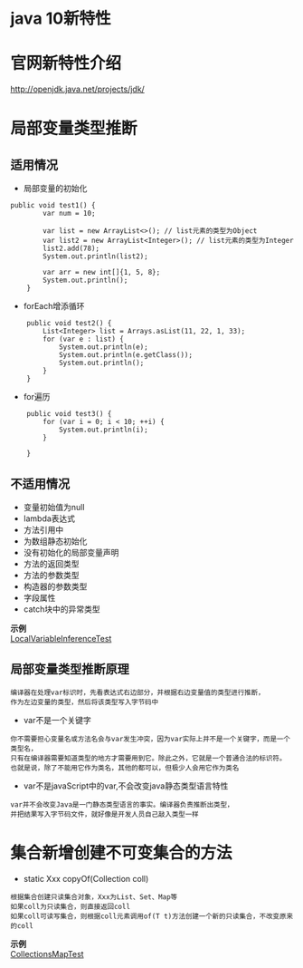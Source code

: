 java 10新特性
==

# 官网新特性介绍
http://openjdk.java.net/projects/jdk/

# 局部变量类型推断
## 适用情况
* 局部变量的初始化
```text
public void test1() {
        var num = 10;

        var list = new ArrayList<>(); // list元素的类型为Object
        var list2 = new ArrayList<Integer>(); // list元素的类型为Integer
        list2.add(78);
        System.out.println(list2);

        var arr = new int[]{1, 5, 8};
        System.out.println();
    }
```

* forEach增添循环
```text
    public void test2() {
        List<Integer> list = Arrays.asList(11, 22, 1, 33);
        for (var e : list) {
            System.out.println(e);
            System.out.println(e.getClass());
            System.out.println();
        }
    }
```

* for遍历
```text
    public void test3() {
        for (var i = 0; i < 10; ++i) {
            System.out.println(i);
        }

    }
```

## 不适用情况
* 变量初始值为null
* lambda表达式
* 方法引用中
* 为数组静态初始化
* 没有初始化的局部变量声明
* 方法的返回类型
* 方法的参数类型
* 构造器的参数类型
* 字段属性
* catch块中的异常类型

**示例**  
[LocalVariableInferenceTest](./src/com/java/www/LocalVariableInferenceTest.java)

## 局部变量类型推断原理
```text
编译器在处理var标识时，先看表达式右边部分，并根据右边变量值的类型进行推断，
作为左边变量的类型，然后将该类型写入字节码中
```
* var不是一个关键字
```text
你不需要担心变量名或方法名会与var发生冲突，因为var实际上并不是一个关键字，而是一个类型名，
只有在编译器需要知道类型的地方才需要用到它。除此之外，它就是一个普通合法的标识符。
也就是说，除了不能用它作为类名，其他的都可以，但极少人会用它作为类名
```

* var不是javaScript中的var,不会改变java静态类型语言特性
```text
var并不会改变Java是一门静态类型语言的事实。编译器负责推断出类型，
并把结果写入字节码文件，就好像是开发人员自己敲入类型一样
```

# 集合新增创建不可变集合的方法
* static Xxx<E> copyOf(Collection<E> coll)
```text
根据集合创建只读集合对象，Xxx为List、Set、Map等
如果coll为只读集合，则直接返回coll
如果coll可读写集合，则根据coll元素调用of(T t)方法创建一个新的只读集合，不改变原来的coll
```

**示例**  
[CollectionsMapTest](./src/com/java/www/CollectionsMapTest.java)  
